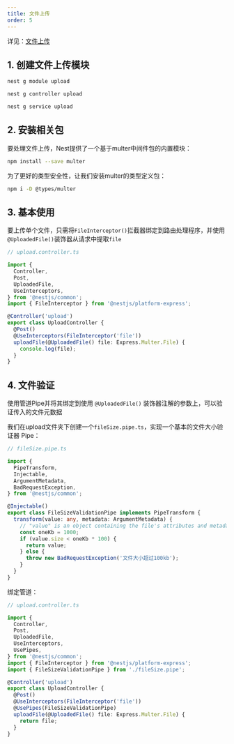 ```yaml
---
title: 文件上传
order: 5
---
```


详见：[文件上传](https://docs.nestjs.com/techniques/file-upload)

## 1. 创建文件上传模块

```bash
nest g module upload
```

```bash
nest g controller upload
```

```bash
nest g service upload
```

## 2. 安装相关包

要处理文件上传，Nest提供了一个基于multer中间件包的内置模块：

```bash
npm install --save multer
```

为了更好的类型安全性，让我们安装multer的类型定义包：

```bash
npm i -D @types/multer
```

## 3. 基本使用

要上传单个文件，只需将`FileInterceptor()`拦截器绑定到路由处理程序，并使用`@UploadedFile()`装饰器从请求中提取`file`

```typescript
// upload.controller.ts

import {
  Controller,
  Post,
  UploadedFile,
  UseInterceptors,
} from '@nestjs/common';
import { FileInterceptor } from '@nestjs/platform-express';

@Controller('upload')
export class UploadController {
  @Post()
  @UseInterceptors(FileInterceptor('file'))
  uploadFile(@UploadedFile() file: Express.Multer.File) {
    console.log(file);
  }
}
```

## 4. 文件验证

使用管道Pipe并将其绑定到使用 `@UploadedFile()` 装饰器注解的参数上，可以验证传入的文件元数据

我们在upload文件夹下创建一个`fileSize.pipe.ts`，实现一个基本的文件大小验证器 Pipe：

```typescript
// fileSize.pipe.ts

import {
  PipeTransform,
  Injectable,
  ArgumentMetadata,
  BadRequestException,
} from '@nestjs/common';

@Injectable()
export class FileSizeValidationPipe implements PipeTransform {
  transform(value: any, metadata: ArgumentMetadata) {
    // "value" is an object containing the file's attributes and metadata
    const oneKb = 1000;
    if (value.size < oneKb * 100) {
      return value;
    } else {
      throw new BadRequestException('文件大小超过100kb');
    }
  }
}
```

绑定管道：

```typescript
// upload.controller.ts

import {
  Controller,
  Post,
  UploadedFile,
  UseInterceptors,
  UsePipes,
} from '@nestjs/common';
import { FileInterceptor } from '@nestjs/platform-express';
import { FileSizeValidationPipe } from './fileSize.pipe';

@Controller('upload')
export class UploadController {
  @Post()
  @UseInterceptors(FileInterceptor('file'))
  @UsePipes(FileSizeValidationPipe)
  uploadFile(@UploadedFile() file: Express.Multer.File) {
    return file;
  }
}
```


